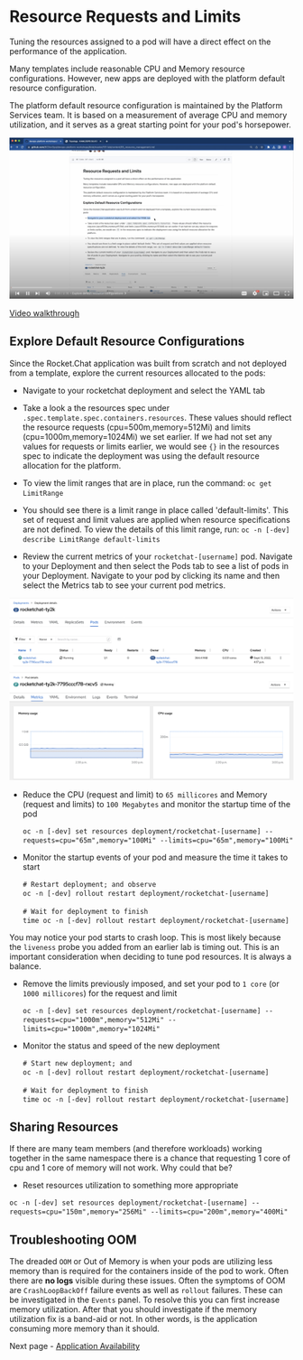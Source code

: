 # Resource Requests and Limits
Tuning the resources assigned to a pod will have a direct effect on the performance of the application.

Many templates include reasonable CPU and Memory resource configurations. However, new apps are deployed with the platform default resource configuration.

The platform default resource configuration is maintained by the Platform Services team. It is based on a measurement of average CPU and memory utilization, and it serves as a great starting point for your pod's horsepower.

[![Video Walkthrough Thumbnail](././images/05_resource_requests_and_limits_thumb.png)](https://youtu.be/dhLnaUGgnQY)

[Video walkthrough](https://youtu.be/dhLnaUGgnQY)

## Explore Default Resource Configurations
Since the Rocket.Chat application was built from scratch and not deployed from a template, explore the current resources allocated to the pods:

- Navigate to your rocketchat deployment and select the YAML tab

- Take a look a the resources spec under `.spec.template.spec.containers.resources`. These values should reflect the resource requests (cpu=500m,memory=512Mi) and limits (cpu=1000m,memory=1024Mi) we set earlier. If we had not set any values for requests or limits earlier, we would see `{}` in the resources spec to indicate the deployment was using the default resource allocation for the platform.

- To view the limit ranges that are in place, run the command:
`oc get LimitRange`

- You should see there is a limit range in place called 'default-limits'. This set of request and limit values are applied when resource specifications are not defined. To view the details of this limit range, run:
`oc -n [-dev] describe LimitRange default-limits`

- Review the current metrics of your `rocketchat-[username]` pod. Navigate to your Deployment and then select the Pods tab to see a list of pods in your Deployment. Navigate to your pod by clicking its name and then select the Metrics tab to see your current pod metrics.

![rocketchat Deployment showing Pods tab with a single pod running](./images/05_resource_management_01.png)
![rocketchat Pod Details showing Metrics tab with Memory and CPU usage graphs](./images/05_resource_management_02.png)

- Reduce the CPU (request and limit) to `65 millicores` and Memory (request and limits) to `100 Megabytes` and monitor the startup time of the pod
  ```oc:cli
  oc -n [-dev] set resources deployment/rocketchat-[username] --requests=cpu="65m",memory="100Mi" --limits=cpu="65m",memory="100Mi"
  ```
- Monitor the startup events of your pod and measure the time it takes to start
  ```oc:cli
  # Restart deployment; and observe
  oc -n [-dev] rollout restart deployment/rocketchat-[username]

  # Wait for deployment to finish
  time oc -n [-dev] rollout restart deployment/rocketchat-[username]
  ```

You may notice your pod starts to crash loop. This is most likely because the `liveness` probe you added from an earlier lab is timing out. This is an important consideration when deciding to tune pod resources. It is always a balance.

- Remove the limits previously imposed, and set your pod to `1 core` (or `1000 millicores`) for the request and limit
  ```oc:cli
  oc -n [-dev] set resources deployment/rocketchat-[username] --requests=cpu="1000m",memory="512Mi" --limits=cpu="1000m",memory="1024Mi"
  ```

- Monitor the status and speed of the new deployment
  ```oc:cli
  # Start new deployment; and
  oc -n [-dev] rollout restart deployment/rocketchat-[username]

  # Wait for deployment to finish
  time oc -n [-dev] rollout restart deployment/rocketchat-[username]
  ```

## Sharing Resources

If there are many team members (and therefore workloads) working together in the same namespace there is a chance that requesting 1 core of cpu and 1 core of memory will not work. Why could that be?

- Reset resources utilization to something more appropriate

```oc:cli
oc -n [-dev] set resources deployment/rocketchat-[username] --requests=cpu="150m",memory="256Mi" --limits=cpu="200m",memory="400Mi"
```

## Troubleshooting OOM

The dreaded `OOM` or Out of Memory is when your pods are utilizing less memory than is required for the containers inside of the pod to work. Often there are __no logs__ visible during these issues. Often the symptoms of OOM are `CrashLoopBackOff` failure events as well as `rollout` failures. These can be investigated in the `Events` panel. To resolve this you can first increase memory utilization. After that you should investigate if the memory utilization fix is a band-aid or not. In other words, is the application consuming more memory than it should.

Next page - [Application Availability](./06_application_availability.md)
